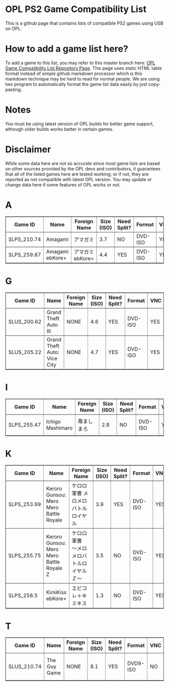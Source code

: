 <head>
<meta name="google-site-verification" content="dceJKn7DzJc5hxJWMd9wUrUlfwCYctdsrx4p9-SQwMg" />
</head>

# OPL PS2 Game Compatibility List
This is a github page that contains lists of compatible PS2 games using USB on OPL.

# How to add a game list here?
To add a game to this list, you may refer to this master branch here: <a href="https://github.com/ColtonSilvaonKnoxKontor/OPL-Game-Compatibility-List">OPL Game Compatibility List Repository Page</a>. This page uses static HTML table format instead of simple github markdown processor which is this markdown technique may be hard to read for normal people. We are using two program to automatically format the game list data easily by just copy-pasting.

# Notes
You must be using latest version of OPL builds for better game support, although older builds works better in certain games.

# Disclaimer
While some data here are not so accurate since most game lists are based on other sources provided by the OPL devs and contributors, it guarantees that all of the listed games here are tested working; or if not,
they are reported as not compatible with latest OPL version. You may update or change data here if some features of OPL works or not.

# A
<table border='1' cellpadding='5' cellspacing='0'>
<tr>
<th>Game ID</th>
<th>Name</th>
<th>Foreign Name</th>
<th>Size (ISO)</th>
<th>Need Split?</th>
<th>Format</th>
<th>VNC</th>
<th>IGR</th>
<th>PADEMU</th>
<th>GSM</th>
<th>Compatible?</th>
<th>Console</th>
<th>Reporter</th>
<th>Notes</th>
</tr>
<tr>
<td>SLPS_210.74</td>
<td>Amagami</td>
<td>アマガミ</td>
<td>3.7</td>
<td>NO</td>
<td>DVD-ISO</td>
<td>YES</td>
<td>NO</td>
<td>NO</td>
<td>NO</td>
<td>YES</td>
<td>Any Model</td>
<td>Colton Silva</td>
<td>NONE</td>
</tr>
<tr>
<td>SLPS_259.87</td>
<td>Amagami ebKore+</td>
<td>アマガミebKore+</td>
<td>4.4</td>
<td>YES</td>
<td>DVD-ISO</td>
<td>YES</td>
<td>NO</td>
<td>NO</td>
<td>NO</td>
<td>YES</td>
<td>Any Model</td>
<td>Colton Silva</td>
<td>NONE</td>
</tr>
</table>


# G
<table border='1' cellpadding='5' cellspacing='0'>
<tr>
<th>Game ID</th>
<th>Name</th>
<th>Foreign Name</th>
<th>Size (ISO)</th>
<th>Need Split?</th>
<th>Format</th>
<th>VNC</th>
<th>IGR</th>
<th>PADEMU</th>
<th>GSM</th>
<th>Compatible?</th>
<th>Console</th>
<th>Reporter</th>
<th>Notes</th>
</tr>
<tr>
<td>SLUS_200.62</td>
<td>Grand Theft Auto III</td>
<td>NONE</td>
<td>4.6</td>
<td>YES</td>
<td>DVD-ISO</td>
<td>YES</td>
<td>UNTESTED</td>
<td>UNTESTED</td>
<td>UNTESTED</td>
<td>YES</td>
<td>Any Model</td>
<td>Colton Silva</td>
<td>None</td>
</tr>
<tr>
<td>SLUS_205.22</td>
<td>Grand Theft Auto: Vice City</td>
<td>NONE</td>
<td>4.7</td>
<td>YES</td>
<td>DVD-ISO</td>
<td>YES</td>
<td>UNTESTED</td>
<td>UNTESTED</td>
<td>UNTESTED</td>
<td>YES</td>
<td>Any Model</td>
<td>Colton Silva</td>
<td>NONE</td>
</tr>
</table>


# I
<table border='1' cellpadding='5' cellspacing='0'>
<tr>
<th>Game ID</th>
<th>Name</th>
<th>Foreign Name</th>
<th>Size (ISO)</th>
<th>Need Split?</th>
<th>Format</th>
<th>VNC</th>
<th>IGR</th>
<th>PADEMU</th>
<th>GSM</th>
<th>Compatible?</th>
<th>Console</th>
<th>Reporter</th>
<th>Notes</th>
</tr>
<tr>
<td>SLPS_255.47</td>
<td>Ichigo Mashimaro</td>
<td>苺ましまろ</td>
<td>2.8</td>
<td>NO</td>
<td>DVD-ISO</td>
<td>YES</td>
<td>YES</td>
<td>UNTESTED</td>
<td>YES</td>
<td>YES</td>
<td>Any Model</td>
<td>Colton Silva</td>
<td>With some noticeable framedrops</td>
</tr>
</table>


# K
<table border='1' cellpadding='5' cellspacing='0'>
<tr>
<th>Game ID</th>
<th>Name</th>
<th>Foreign Name</th>
<th>Size (ISO)</th>
<th>Need Split?</th>
<th>Format</th>
<th>VNC</th>
<th>IGR</th>
<th>PADEMU</th>
<th>GSM</th>
<th>Compatible?</th>
<th>Console</th>
<th>Reporter</th>
<th>Notes</th>
</tr>
<tr>
<td>SLPS_253.99</td>
<td>Keroro Gunsou: Mero Mero Battle Royale</td>
<td>ケロロ軍曹 メロメロバトルロイヤル</td>
<td>3.9</td>
<td>YES</td>
<td>DVD-ISO</td>
<td>YES</td>
<td>YES</td>
<td>YES</td>
<td>YES</td>
<td>YES</td>
<td>Any Model</td>
<td>Colton Silva</td>
<td>None</td>
</tr>
<tr>
<td>SLPS_255.75</td> <td>Keroro Gunsou: Mero Mero Battle Royale Z</td> <td>ケロロ軍曹　～メロメロバトルロイヤルＺ～</td>
<td>3.5</td> <td>NO</td> <td>DVD-ISO</td> <td>YES</td> <td>YES</td> <td>UNTESTED</td> <td>YES</td> <td>YES</td>
<td>Any Model</td> <td>Colton Silva</td> <td>No problem whatsoever with framerate and videos</td>
</tr>
  
<tr>
<td>SLPS_258.5</td> <td>KimiKiss ebKore+</td> <td>エビコレ＋キミキス</td> <td>1.3</td> <td>NO</td> <td>DVD-ISO</td>
<td>YES</td> <td>NO</td> <td>NO</td> <td>NO</td> <td>YES</td> <td>Any Model</td> <td>Colton Silva</td> <td>NONE</td>
</tr>
</table>


# T
<table border='1' cellpadding='5' cellspacing='0'>
<tr>
<th>Game ID</th> <th>Name</th> <th>Foreign Name</th> <th>Size (ISO)</th> <th>Need Split?</th> <th>Format</th>
<th>VNC</th> <th>IGR</th> <th>PADEMU</th> <th>GSM</th> <th>Compatible?</th> <th>Console</th> <th>Reporter</th> <th>Notes</th>
</tr>
  
<tr> 
<td>SLUS_210.74</td> <td>The Guy Game</td> <td>NONE</td> <td>8.1</td> <td>YES</td> <td>DVD9-ISO</td> <td>NO</td> <td>NO</td> <td>NO</td> <td>NO</td> <td>NO</td> <td>Any Model</td> <td>Colton Silva</td> <td>Stuck at loading screen</td>
</tr>
</table>

